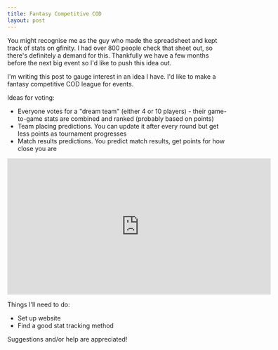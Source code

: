 ```yaml
---
title: Fantasy Competitive COD
layout: post
---
```


You might recognise me as the guy who made the spreadsheet and kept track of stats on gfinity. I had over 800 people check that sheet out, so there's definitely a demand for this. Thankfully we have a few months before the next big event so I'd like to push this idea out.

I'm writing this post to gauge interest in an idea I have. I'd like to make a fantasy competitive COD league for events.

Ideas for voting:

- Everyone votes for a "dream team" (either 4 or 10 players) - their game-to-game stats are combined and ranked (probably based on points)
- Team placing predictions. You can update it after every round but get less points as tournament progresses
- Match results predictions. You predict match results, get points for how close you are

<iframe src="http://strawpoll.me/embed_1/324250" style="width: 600px; height: 310px; border: 0;">Loading poll...</iframe>

Things I'll need to do:

- Set up website
- Find a good stat tracking method


Suggestions and/or help are appreciated!
